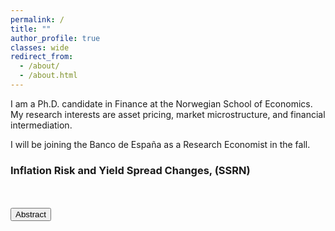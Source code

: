 ```yaml
---
permalink: /
title: ""
author_profile: true
classes: wide
redirect_from: 
  - /about/
  - /about.html
---
```


I am a Ph.D. candidate in Finance at the Norwegian School of Economics. My research interests are asset pricing, market microstructure, and financial intermediation. 

I will be joining the Banco de España as a Research Economist in the fall.


<div style="text-align: justify; margin-bottom: 50px;">
    <h3>Inflation Risk and Yield Spread Changes, (SSRN)</h3>
</div>
<div style="overflow: auto;">
    <div id="abstract" style="display: none;">
        <text>
        Inflation risk explains more than 40% of the systematic variation of yield spread changes beyond standard structural factors. I show that changes in expected inflation, volatility, and cyclicality are significant determinants of yield spread changes. A structural model with a stochastic price index and sticky cash flow accounts for these patterns and delivers further implications. In the cross-section, the model predicts increasing loading patterns on leverage and cash-flow flexibility. In the time series, the model predicts diminished effects during periods of high expected inflation. I find empirical support for the model’s predictions.
        </text>
    </div>
</div>
<button onclick="toggleAbstract()">Abstract</button>

<script>
function toggleAbstract() {
    var abstractDiv = document.getElementById("abstract");
    var plotImage = document.getElementById("plot-image");
    if (abstractDiv.style.display === "none") {
        abstractDiv.style.display = "block";
        plotImage.style.float = "none";
    } else {
        abstractDiv.style.display = "none";
        plotImage.style.float = "right";
    }
}
</script>

